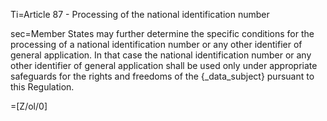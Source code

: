 Ti=Article 87 - Processing of the national identification number

sec=Member States may further determine the specific conditions for the processing of a national identification number or any other identifier of general application. In that case the national identification number or any other identifier of general application shall be used only under appropriate safeguards for the rights and freedoms of the {_data_subject} pursuant to this Regulation.

=[Z/ol/0]

